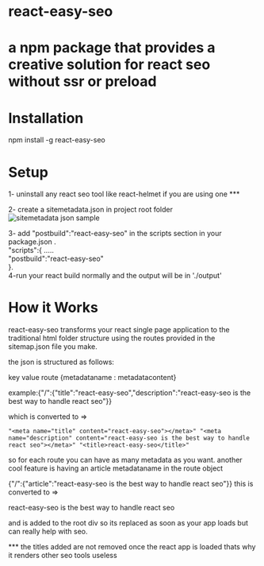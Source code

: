 # react-easy-seo

# a npm package that provides a  creative solution for react seo without ssr or preload

# Installation
npm install -g react-easy-seo

# Setup
1- uninstall any react seo tool like react-helmet if you are using one  ***

2- create a sitemetadata.json in project root folder
![sitemetadata json sample]()

3- add "postbuild":"react-easy-seo" in the scripts section in your package.json .  
"scripts":{
    .....   
    "postbuild":"react-easy-seo"   
  }.   
4-run your react build normally and the output will be in './output'

# How it Works 
react-easy-seo transforms your react single page application to the traditional html folder structure using the routes provided in the sitemap.json file you make.

the json is structured as follows:

key     value 
route   {metadataname : metadatacontent}

example:{"/":{"title":"react-easy-seo","description":"react-easy-seo is the best way to handle react seo"}}

which is converted to =>

`
"<meta name="title" content="react-easy-seo"></meta>"
"<meta name="description" content="react-easy-seo is the best way to handle react seo"></meta>"
"<title>react-easy-seo</title>"
`

so for each route you can have as many metadata as you want.
another cool feature is having an article metadataname in the route object 

{"/":{"article":"react-easy-seo is the best way to handle react seo"}}
this is converted to => 
<p>react-easy-seo is the best way to handle react seo</p>
and is added to the root div so its replaced as soon as your app loads but can really help with seo.



*** the titles added are not removed once the react app is loaded thats why it renders other seo tools useless
